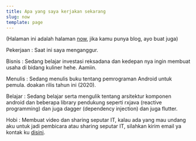 ```yaml
---
title: Apa yang saya kerjakan sekarang
slug: now
template: page
---
```


(Halaman ini adalah halaman [now](https://nownownow.com/about), jika kamu punya blog, ayo buat juga)

Pekerjaan :
Saat ini saya menganggur.

Bisnis :
Sedang belajar investasi reksadana dan kedepan nya ingin membuat usaha di bidang kuliner hehe. Aamiin.

Menulis :
Sedang menulis buku tentang pemrograman Android untuk pemula. doakan rilis tahun ini (2020).

Belajar :
Sedang belajar serta mengulik tentang arsitektur komponen android dan beberapa library pendukung seperti rxjava (reactive programming) dan juga dagger (dependency injection) dan juga flutter.

Hobi :
Membuat video dan sharing seputar IT, kalau ada yang mau undang aku untuk jadi pembicara atau sharing seputar IT, silahkan kirim email ya kontak ku [disini](https://ihwan.id/contact). 
